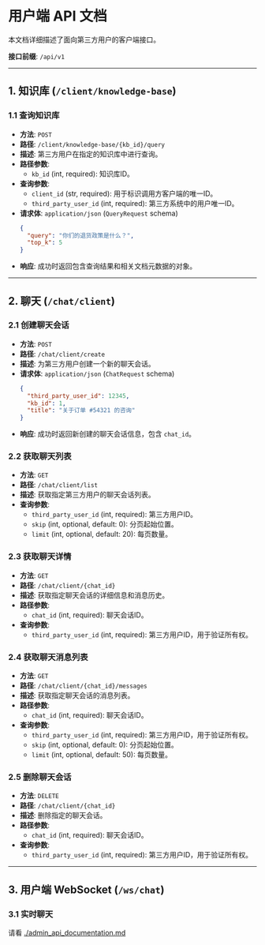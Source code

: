 # 用户端 API 文档

本文档详细描述了面向第三方用户的客户端接口。

**接口前缀**: `/api/v1`

---

## 1. 知识库 (`/client/knowledge-base`)

### 1.1 查询知识库

- **方法**: `POST`
- **路径**: `/client/knowledge-base/{kb_id}/query`
- **描述**: 第三方用户在指定的知识库中进行查询。
- **路径参数**:
  - `kb_id` (int, required): 知识库ID。
- **查询参数**:
  - `client_id` (str, required): 用于标识调用方客户端的唯一ID。
  - `third_party_user_id` (int, required): 第三方系统中的用户唯一ID。
- **请求体**: `application/json` (`QueryRequest` schema)
  ```json
  {
    "query": "你们的退货政策是什么？",
    "top_k": 5
  }
  ```
- **响应**: 成功时返回包含查询结果和相关文档元数据的对象。

---

## 2. 聊天 (`/chat/client`)

### 2.1 创建聊天会话

- **方法**: `POST`
- **路径**: `/chat/client/create`
- **描述**: 为第三方用户创建一个新的聊天会话。
- **请求体**: `application/json` (`ChatRequest` schema)
  ```json
  {
    "third_party_user_id": 12345,
    "kb_id": 1,
    "title": "关于订单 #54321 的咨询"
  }
  ```
- **响应**: 成功时返回新创建的聊天会话信息，包含 `chat_id`。

### 2.2 获取聊天列表

- **方法**: `GET`
- **路径**: `/chat/client/list`
- **描述**: 获取指定第三方用户的聊天会话列表。
- **查询参数**:
  - `third_party_user_id` (int, required): 第三方用户ID。
  - `skip` (int, optional, default: 0): 分页起始位置。
  - `limit` (int, optional, default: 20): 每页数量。

### 2.3 获取聊天详情

- **方法**: `GET`
- **路径**: `/chat/client/{chat_id}`
- **描述**: 获取指定聊天会话的详细信息和消息历史。
- **路径参数**:
  - `chat_id` (int, required): 聊天会话ID。
- **查询参数**:
  - `third_party_user_id` (int, required): 第三方用户ID，用于验证所有权。

### 2.4 获取聊天消息列表

- **方法**: `GET`
- **路径**: `/chat/client/{chat_id}/messages`
- **描述**: 获取指定聊天会话的消息列表。
- **路径参数**:
  - `chat_id` (int, required): 聊天会话ID。
- **查询参数**:
  - `third_party_user_id` (int, required): 第三方用户ID，用于验证所有权。
  - `skip` (int, optional, default: 0): 分页起始位置。
  - `limit` (int, optional, default: 50): 每页数量。

### 2.5 删除聊天会话

- **方法**: `DELETE`
- **路径**: `/chat/client/{chat_id}`
- **描述**: 删除指定的聊天会话。
- **路径参数**:
  - `chat_id` (int, required): 聊天会话ID。
- **查询参数**:
  - `third_party_user_id` (int, required): 第三方用户ID，用于验证所有权。

---

## 3. 用户端 WebSocket (`/ws/chat`)

### 3.1 实时聊天

请看 [./admin_api_documentation.md](./admin_api_documentation.md)


